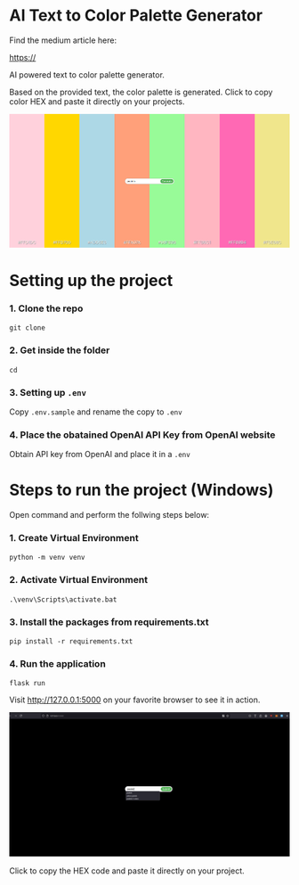 # AI Text to Color Palette Generator
Find the medium article here:

[https://]()

AI powered text to color palette generator.

Based on the provided text, the color palette is generated. Click to copy color HEX and paste it directly on your projects.

![Hero Image](/assets/screenshot-1.png)


# Setting up the project

### 1. Clone the repo
```
git clone
```

### 2. Get inside the folder
```
cd
```

### 3. Setting up `.env`
Copy `.env.sample` and rename the copy to `.env`

### 4. Place the obatained OpenAI API Key from OpenAI website
Obtain API key from OpenAI and place it in a `.env`


# Steps to run the project (Windows)
Open command and perform the follwing steps below:

### 1. Create Virtual Environment
```
python -m venv venv
```

### 2. Activate Virtual Environment
```
.\venv\Scripts\activate.bat
```

### 3. Install the packages from requirements.txt
```
pip install -r requirements.txt
```

### 4. Run the application
```
flask run
```

Visit http://127.0.0.1:5000 on your favorite browser to see it in action.

![Project Demo](/assets/demo.gif)

Click to copy the HEX code and paste it directly on your project.
